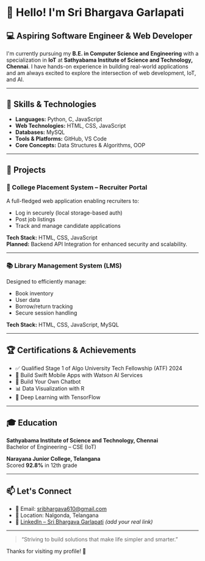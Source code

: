 # 👋 Hello! I'm Sri Bhargava Garlapati

## 💻 Aspiring Software Engineer & Web Developer

I'm currently pursuing my **B.E. in Computer Science and Engineering** with a specialization in **IoT** at **Sathyabama Institute of Science and Technology, Chennai**. I have hands-on experience in building real-world applications and am always excited to explore the intersection of web development, IoT, and AI.

---

## 🧠 Skills & Technologies

- **Languages:** Python, C, JavaScript  
- **Web Technologies:** HTML, CSS, JavaScript  
- **Databases:** MySQL  
- **Tools & Platforms:** GitHub, VS Code  
- **Core Concepts:** Data Structures & Algorithms, OOP

---

## 🚀 Projects

### 📌 College Placement System – Recruiter Portal  
A full-fledged web application enabling recruiters to:
- Log in securely (local storage-based auth)
- Post job listings
- Track and manage candidate applications

**Tech Stack:** HTML, CSS, JavaScript  
**Planned:** Backend API Integration for enhanced security and scalability.

---

### 📚 Library Management System (LMS)  
Designed to efficiently manage:
- Book inventory  
- User data  
- Borrow/return tracking  
- Secure session handling

**Tech Stack:** HTML, CSS, JavaScript, MySQL

---

## 🏆 Certifications & Achievements

- ✅ Qualified Stage 1 of Algo University Tech Fellowship (ATF) 2024  
- 🧠 Build Swift Mobile Apps with Watson AI Services  
- 🤖 Build Your Own Chatbot  
- 📊 Data Visualization with R  
- 🧠 Deep Learning with TensorFlow  

---

## 🎓 Education

**Sathyabama Institute of Science and Technology, Chennai**  
Bachelor of Engineering – CSE (IoT)  

**Narayana Junior College, Telangana**  
Scored **92.8%** in 12th grade

---

## 📫 Let's Connect

- 📧 Email: [sribhargava610@gmail.com](mailto:sribhargava610@gmail.com)  
- 📍 Location: Nalgonda, Telangana  
- 🔗 [LinkedIn – Sri Bhargava Garlapati](https://www.linkedin.com/in/your-link-here) *(add your real link)*

---

> “Striving to build solutions that make life simpler and smarter.”

Thanks for visiting my profile! 🙌
